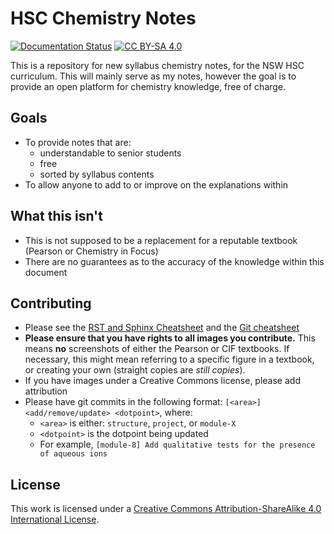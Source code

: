 HSC Chemistry Notes
===================
[![Documentation Status](https://readthedocs.org/projects/hsc-chemistry/badge/?version=latest)](https://hsc-chemistry.readthedocs.io/en/latest/?badge=latest)
[![CC BY-SA 4.0][cc-by-sa-shield]][cc-by-sa]


This is a repository for new syllabus chemistry notes, for the NSW HSC curriculum.
This will mainly serve as my notes, however the goal is to provide an open platform for chemistry knowledge, free of charge.

Goals
-----
- To provide notes that are:
    - understandable to senior students
    - free
    - sorted by syllabus contents
- To allow anyone to add to or improve on the explanations within

What this isn't
---------------
- This is not supposed to be a replacement for a reputable textbook (Pearson or Chemistry in Focus)
- There are no guarantees as to the accuracy of the knowledge within this document

Contributing
------------
- Please see the [RST and Sphinx Cheatsheet](https://thomas-cokelaer.info/tutorials/sphinx/rest_syntax.html) and the [Git cheatsheet](https://github.github.com/training-kit/downloads/github-git-cheat-sheet.pdf)
- **Please ensure that you have rights to all images you contribute.** This means **no** screenshots of either the Pearson or CIF textbooks. If necessary, this might mean referring to a specific figure in a textbook, or creating your own (straight copies are *still copies*).
- If you have images under a Creative Commons license, please add attribution
- Please have git commits in the following format: `[<area>] <add/remove/update> <dotpoint>`, where:
    - `<area>` is either: `structure`, `project`, or `module-X`
    - `<dotpoint>` is the dotpoint being updated
    - For example, `[module-8] Add qualitative tests for the presence of aqueous ions`

License
-------
This work is licensed under a
[Creative Commons Attribution-ShareAlike 4.0 International License][cc-by-sa].

[cc-by-sa]: http://creativecommons.org/licenses/by-sa/4.0/
[cc-by-sa-shield]: https://img.shields.io/badge/License-CC%20BY--SA%204.0-lightgrey.svg